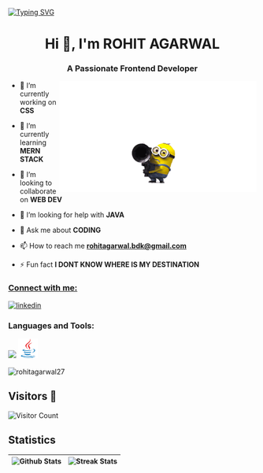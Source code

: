  [![Typing SVG](https://readme-typing-svg.demolab.com?font=Fira+Code&pause=1000&color=000000&center=true&vCenter=true&width=783&height=79&lines=%E2%9D%A4%EF%B8%8F+WAY+TO+BECOME+MERN+STACK+DEVELOPER++%2C+CHECK+OUT+MY+REPO'S+%E2%9D%A4%EF%B8%8F+)](https://git.io/typing-svg)
 
<h1 align="center">Hi 👋, I'm ROHIT AGARWAL</h1>
<h3 align="center">A Passionate Frontend Developer</h3>
<img align="right" alt="Coding" width="400" src= "https://github.com/rohitagarwal27/rohitagarwal27/blob/main/photof.gif">




- 🔭 I’m currently working on **CSS**

- 🌱 I’m currently learning **MERN STACK**

- 👯 I’m looking to collaborate on **WEB DEV**

- 🤝 I’m looking for help with **JAVA**

- 💬 Ask me about **CODING**

- 📫 How to reach me **rohitagarwal.bdk@gmail.com**

- ⚡ Fun fact **I DONT KNOW WHERE IS MY DESTINATION**


<a href="www.linkedin.com/in/rohit-agarwal27"><h3 align="left" >Connect with me:</h3><img src="link.png" alt="linkedin"  width="40" height="40" /></a>
<p align="left">
</p>

<h3 align="left">Languages and Tools:</h3>
<p align="left">  <img src="[link.png](https://raw.githubusercontent.com/devicons/devicon/master/icons/css3/css3-original-wordmark.svg)"> <img src="https://raw.githubusercontent.com/devicons/devicon/master/icons/java/java-original.svg" alt="java" width="40" height="40"/> </a> </p>

<p><img align="center" src="https://github-readme-stats.vercel.app/api/top-langs?username=rohitagarwal27&show_icons=true&locale=en&layout=compact" alt="rohitagarwal27" /></p>
 
## Visitors 👀
![Visitor Count](https://profile-counter.glitch.me/rohitagarwal27/count.svg)

## Statistics 
![Github Stats](https://github-readme-stats.zohan.tech/api?username=rohitagarwal27&show_icons=true&theme=leafy_border=true&border_radius=10) | ![Streak Stats](http://github-readme-streak-stats.herokuapp.com?user=rohitagarwal27&theme=leafy_border=true&border_radius=10) |
-- | -- 

